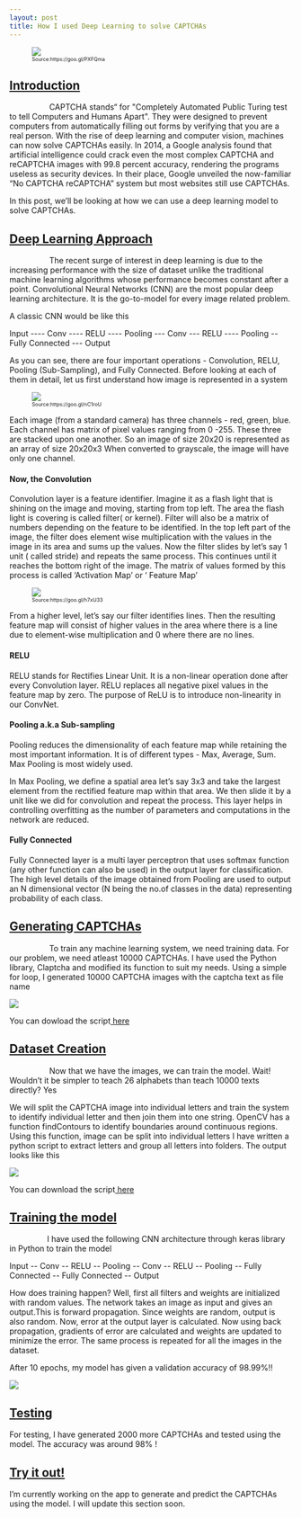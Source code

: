 ```yaml
---
layout: post
title: How I used Deep Learning to solve CAPTCHAs
---
```

<link href="https://afeld.github.io/emoji-css/emoji.css" rel="stylesheet">
<figure><img src="images/cover.jpg" align = "middle"><figcaption style = "font-size:9px;"> Source:https://goo.gl/PXFQma</figcaption></figure>
<h2><span style="text-decoration: underline;"><strong>Introduction</strong></span></h2>
<p>&nbsp;&nbsp;&nbsp;&nbsp;&nbsp;&nbsp;&nbsp;&nbsp;&nbsp;&nbsp;&nbsp;&nbsp;&nbsp;&nbsp;&nbsp;&nbsp;&nbsp; CAPTCHA stands&ldquo; for "Completely Automated Public Turing test to tell Computers and Humans Apart". They were designed to prevent computers from automatically filling out forms by verifying that you are a real person. With the rise of deep learning and computer vision, machines can now solve CAPTCHAs easily. In 2014, a Google analysis found that artificial intelligence could crack even the most complex CAPTCHA and reCAPTCHA images with 99.8 percent accuracy, rendering the programs useless as security devices. In their place, Google unveiled the now-familiar “No CAPTCHA reCAPTCHA” system but most websites still use CAPTCHAs.</p>
<p>In this post, we&rsquo;ll be looking at how we can use a deep learning model to solve CAPTCHAs.</p>
<h2><span style="text-decoration: underline;"><strong>Deep Learning Approach</strong></span></h2>
<p>&nbsp;&nbsp;&nbsp;&nbsp;&nbsp;&nbsp;&nbsp;&nbsp;&nbsp;&nbsp;&nbsp;&nbsp;&nbsp;&nbsp;&nbsp;&nbsp;&nbsp; The recent surge of interest in deep learning is due to the increasing performance with the size of dataset unlike the traditional machine learning algorithms whose performance becomes constant after a point. Convolutional Neural Networks (CNN) are the most popular deep learning architecture. It is the go-to-model for every image related problem. </p>
<p>A classic CNN would be like this</p>
<p>Input ---- Conv ---- RELU ---- Pooling --- Conv --- RELU ---- Pooling -- Fully Connected --- Output </p>
<p>As you can see, there are four important operations - Convolution, RELU, Pooling (Sub-Sampling), and Fully Connected. 
Before looking at each of them in detail, let us first understand how image is represented in a system</p>
<figure><img src="images/8-gif.gif" align= "middle"><figcaption style = "font-size:9px;">Source:https://goo.gl/nC1roU</figcaption></figure>
<p> Each image (from a standard camera) has three channels - red, green, blue. Each channel has matrix of pixel values ranging from 0 -255. These three are stacked upon one another. So an image of size 20x20 is represented as an array of size 20x20x3 
When converted to grayscale, the image will have only one channel.</p>
<h4><strong> Now, the Convolution </strong></h4>
<p>Convolution layer is a feature identifier. Imagine it as a flash light that is shining on the image and moving, starting from top left. The area the flash light is covering is called filter( or kernel). Filter will also be a matrix of numbers depending on the feature to be identified. In the top left part of the image, the filter does element wise multiplication with the values in the image in its area and sums up the values. Now the filter slides by let’s say 1 unit ( called stride) and repeats the same process. This continues until it reaches the bottom right of the image. The matrix of values formed by this process is called ‘Activation Map’ or ‘ Feature Map’</p>
<figure><img src="images/convolution.gif" align = "middle"><figcaption style = "font-size:9px;">Source:https://goo.gl/h7xU33</figcaption></figure>
<p>From a higher level, let’s say our filter identifies lines. Then the resulting feature map will consist of higher values in the area where there is a line due to element-wise multiplication and 0 where there are no lines.</p>
<h4><strong>RELU</strong></h4>
<p>RELU stands for Rectifies Linear Unit. It is a non-linear operation done after every Convolution layer. RELU replaces all negative pixel values in the feature map by zero. The purpose of ReLU is to introduce non-linearity in our ConvNet.</p>
<h4><strong>Pooling a.k.a Sub-sampling</strong></h4>
<p>Pooling reduces the dimensionality of each feature map while retaining the most important information. It is of different types - Max, Average, Sum. Max Pooling is most widely used.</p>
<p>In Max Pooling, we define a spatial area let’s say 3x3 and take the largest element from the rectified feature map within that area. We then slide it by a unit like we did for convolution and repeat the process.
This layer helps in controlling overfitting as the number of parameters and computations in the network are reduced.</p>
<h4><strong>Fully Connected</strong></h4>
<p>Fully Connected layer is a multi layer perceptron that uses softmax function (any other function can also be used) in the output layer for classification. The high level details of the image obtained from Pooling are used to output an N dimensional vector (N being the no.of classes in the data) representing probability of each class. </p>
<h2><span style="text-decoration: underline;"><strong>Generating CAPTCHAs</strong></span></h2>
<p>&nbsp;&nbsp;&nbsp;&nbsp;&nbsp;&nbsp;&nbsp;&nbsp;&nbsp;&nbsp;&nbsp;&nbsp;&nbsp;&nbsp;&nbsp;&nbsp;&nbsp; To train any machine learning system, we need training data. For our problem, we need atleast 10000 CAPTCHAs. I have used the Python library, Claptcha and modified its function to suit my needs. Using a simple for loop, I generated 10000 CAPTCHA images with the captcha text as file name</p>
<img src="images/captchas.jpg" align = "middle">
<p>You can dowload the script<a href="https://github.com/mahi27/mahi27.github.io/blob/master/Scripts/gencap.py"> here</a></p>
<h2><span style="text-decoration: underline;"><strong>Dataset Creation</strong></span></h2>
<p>&nbsp;&nbsp;&nbsp;&nbsp;&nbsp;&nbsp;&nbsp;&nbsp;&nbsp;&nbsp;&nbsp;&nbsp;&nbsp;&nbsp;&nbsp;&nbsp;&nbsp; Now that we have the images, we can train the model. Wait! Wouldn’t it be simpler to teach 26 alphabets than teach 10000 texts directly? Yes </p>
<p>We will split the CAPTCHA image into individual letters and train the system to identify individual letter and then join them into one string.
OpenCV has a function findContours to identify boundaries around continuous regions. Using this function, image can be split into individual letters
I have written a python script to extract letters and group all letters into folders. The output looks like this</p>
<img src="images/letters.jpg" align = "middle">
<p>You can download the script<a href="https://github.com/mahi27/mahi27.github.io/blob/master/Scripts/extractLetters.py"> here</a></p>
<h2><span style="text-decoration: underline;"><strong>Training the model</strong></span></h2>
<p>&nbsp;&nbsp;&nbsp;&nbsp;&nbsp;&nbsp;&nbsp;&nbsp;&nbsp;&nbsp;&nbsp;&nbsp;&nbsp;&nbsp;&nbsp;&nbsp;&nbsp;I have used the following CNN architecture through keras library in Python to train the model</p>
<p>Input -- Conv -- RELU -- Pooling -- Conv -- RELU -- Pooling -- Fully Connected -- Fully Connected -- Output </p>
<p>How does training happen?
Well, first all filters and weights are initialized with random values. The network takes an image as input and gives an output.This is forward propagation. Since weights are random, output is also random. Now, error at the output layer is calculated. Now using back propagation, gradients of error are calculated and weights are updated to minimize the error. The same process is repeated for all the images in the dataset.</p>
<p>After 10 epochs, my model has given a validation accuracy of 98.99%!!</p>
<img src= "images/network.jpg">
<h2><span style="text-decoration: underline;"><strong>Testing</strong></span></h2>
<p>For testing, I have generated 2000 more CAPTCHAs and tested using the model. The accuracy was around 98% !</p>
<h2><span style="text-decoration: underline;"><strong>Try it out!</strong></span></h2>
<p>I’m currently working on the app to generate and predict the CAPTCHAs using the model. I will update this section soon.</p>
